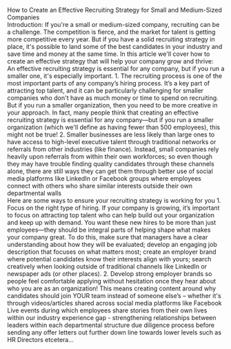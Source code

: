 How to Create an Effective Recruiting Strategy for Small and Medium-Sized Companies                                                                    
Introduction:                                                                                                                          If you're a small or medium-sized company, recruiting can be a challenge. The competition is fierce, and the market for talent is getting more competitive every year. But if you have a solid recruiting strategy in place, it's possible to land some of the best candidates in your industry and save time and money at the same time. In this article we'll cover how to create an effective strategy that will help your company grow and thrive:                                                                      
An effective recruiting strategy is essential for any company, but if you run a smaller one, it's especially important.                                                                                                                                      1. The recruiting process is one of the most important parts of any company’s hiring process. It’s a key part of attracting top talent, and it can be particularly challenging for smaller companies who don't have as much money or time to spend on recruiting. But if you run a smaller organization, then you need to be more creative in your approach. In fact, many people think that creating an effective recruiting strategy is essential for any company—but if you run a smaller organization (which we'll define as having fewer than 500 employees), this might not be true!                                                                                                                                                                2. Smaller businesses are less likely than large ones to have access to high-level executive talent through traditional networks or referrals from other industries (like finance). Instead, small companies rely heavily upon referrals from within their own workforces; so even though they may have trouble finding quality candidates through these channels alone, there are still ways they can get them through better use of social media platforms like LinkedIn or Facebook groups where employees connect with others who share similar interests outside their own departmental walls                                                                        
Here are some ways to ensure your recruiting strategy is working for you                                                                                                                                                                                    1. Focus on the right type of hiring. If your company is growing, it’s important to focus on attracting top talent who can help build out your organization and keep up with demand. You want these new hires to be more than just employees—they should be integral parts of helping shape what makes your company great. To do this, make sure that managers have a clear understanding about how they will be evaluated; develop an engaging job description that focuses on what matters most; create an employer brand where potential candidates know their interests align with yours; search creatively when looking outside of traditional channels like LinkedIn or newspaper ads (or other places).                                                                                                                                                                                      2. Develop strong employer brands so people feel comfortable applying without hesitation once they hear about who you are as an organization! This means creating content around why candidates should join YOUR team instead of someone else’s – whether it's through videos/articles shared across social media platforms like Facebook Live events during which employees share stories from their own lives within our industry experience gap - strengthening relationships between leaders within each departmental structure due diligence process before sending any offer letters out further down line towards lower levels such as HR Directors etcetera...
